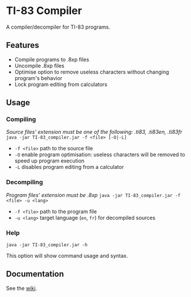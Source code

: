 # TI-83 Compiler
A compiler/decompiler for TI-83 programs.

## Features
- Compile programs to .8xp files
- Uncompile .8xp files
- Optimise option to remove useless characters without changing program's behavior
- Lock program editing from calculators

## Usage
### Compiling
*Source files' extension must be one of the following: .ti83, .ti83en, .ti83fr*
`java -jar TI-83_compiler.jar -f <file> [-O|-L]`

+ `-f <file>` path to the source file
+ `-O` enable program optimisation: useless characters will be removed to speed up program execution
+ `-L` disables program editing from a calculator

### Decompiling
*Program files' extension must be .8xp*
`java -jar TI-83_compiler.jar -f <file> -u <lang>`

+ `-f <file>` path to the program file
+ `-u <lang>` target language (`en`, `fr`) for decompiled sources

### Help
`java -jar TI-83_compiler.jar -h`

This option will show command usage and syntax.


## Documentation
See the [wiki](https://github.com/Darmo117/TI-83_Compiler/wiki).
